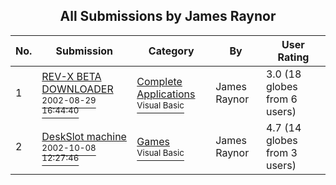 ﻿<div align="center">

## All Submissions by James Raynor

</div>

No.  | Submission | Category | By   | User Rating
---- | ---------- | -------- | ---- | -----------
1 | [REV\-X BETA DOWNLOADER<br /><sup>2002-08-29 16:44:40</sup>](https://github.com/Planet-Source-Code/james-raynor-rev-x-beta-downloader__1-39857) | [Complete Applications<br /><sup>Visual Basic</sup>](../ByCategory/complete-applications__1-27.md) | James Raynor | 3.0 (18 globes from 6 users)
2 | [DeskSlot machine<br /><sup>2002-10-08 12:27:46</sup>](https://github.com/Planet-Source-Code/james-raynor-deskslot-machine__1-39663) | [Games<br /><sup>Visual Basic</sup>](../ByCategory/games__1-38.md) | James Raynor | 4.7 (14 globes from 3 users)
